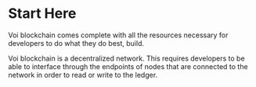 # Start Here

Voi blockchain comes complete with all the resources necessary for developers to do what they do best, build.

Voi blockchain is a decentralized network. This requires developers to be able to interface through the endpoints of nodes that are connected to the network in order to read or write to the ledger.

